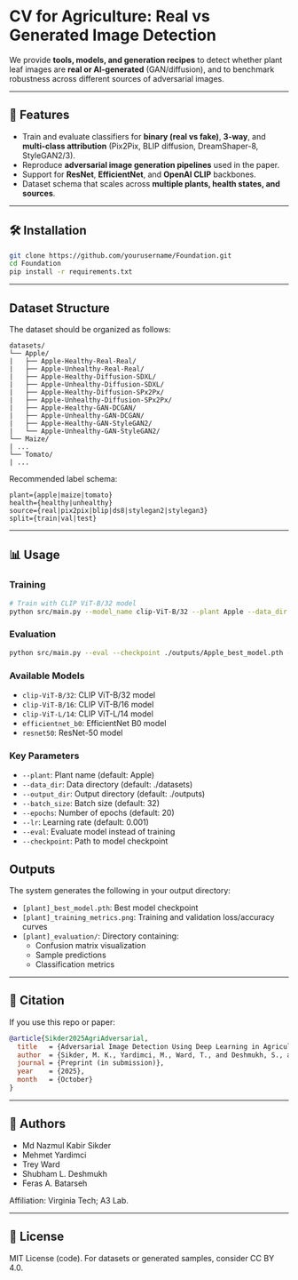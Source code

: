 # CV for Agriculture: Real vs Generated Image Detection  


We provide **tools, models, and generation recipes** to detect whether plant leaf images are **real or AI-generated** (GAN/diffusion), and to benchmark robustness across different sources of adversarial images.  

---

## 🚀 Features
- Train and evaluate classifiers for **binary (real vs fake)**, **3-way**, and **multi-class attribution** (Pix2Pix, BLIP diffusion, DreamShaper-8, StyleGAN2/3).  
- Reproduce **adversarial image generation pipelines** used in the paper.  
- Support for **ResNet**, **EfficientNet**, and **OpenAI CLIP** backbones.  
- Dataset schema that scales across **multiple plants, health states, and sources**.  

---

## 🛠️ Installation
```bash
git clone https://github.com/yourusername/Foundation.git
cd Foundation
pip install -r requirements.txt
```

---

## Dataset Structure

The dataset should be organized as follows:
```
datasets/
└── Apple/
|   ├── Apple-Healthy-Real-Real/
|   ├── Apple-Unhealthy-Real-Real/
|   ├── Apple-Healthy-Diffusion-SDXL/
|   ├── Apple-Unhealthy-Diffusion-SDXL/
|   ├── Apple-Healthy-Diffusion-SPx2Px/
|   ├── Apple-Unhealthy-Diffusion-SPx2Px/
|   ├── Apple-Healthy-GAN-DCGAN/
|   ├── Apple-Unhealthy-GAN-DCGAN/
|   ├── Apple-Healthy-GAN-StyleGAN2/
|   └── Apple-Unhealthy-GAN-StyleGAN2/
└── Maize/
| ...
└── Tomato/
| ...
```

Recommended label schema:  
```
plant={apple|maize|tomato}
health={healthy|unhealthy}
source={real|pix2pix|blip|ds8|stylegan2|stylegan3}
split={train|val|test}
```

---

## 📊 Usage

### Training
```bash
# Train with CLIP ViT-B/32 model
python src/main.py --model_name clip-ViT-B/32 --plant Apple --data_dir ./datasets --output_dir ./outputs
```

### Evaluation
```bash
python src/main.py --eval --checkpoint ./outputs/Apple_best_model.pth --plant Apple
```

### Available Models

- `clip-ViT-B/32`: CLIP ViT-B/32 model
- `clip-ViT-B/16`: CLIP ViT-B/16 model
- `clip-ViT-L/14`: CLIP ViT-L/14 model
- `efficientnet_b0`: EfficientNet B0 model
- `resnet50`: ResNet-50 model

### Key Parameters

- `--plant`: Plant name (default: Apple)
- `--data_dir`: Data directory (default: ./datasets)
- `--output_dir`: Output directory (default: ./outputs)
- `--batch_size`: Batch size (default: 32)
- `--epochs`: Number of epochs (default: 20)
- `--lr`: Learning rate (default: 0.001)
- `--eval`: Evaluate model instead of training
- `--checkpoint`: Path to model checkpoint

## Outputs

The system generates the following in your output directory:
- `[plant]_best_model.pth`: Best model checkpoint
- `[plant]_training_metrics.png`: Training and validation loss/accuracy curves
- `[plant]_evaluation/`: Directory containing:
  - Confusion matrix visualization
  - Sample predictions
  - Classification metrics

---

## 📜 Citation
If you use this repo or paper:  
```bibtex
@article{Sikder2025AgriAdversarial,
  title   = {Adversarial Image Detection Using Deep Learning in Agricultural Contexts},
  author  = {Sikder, M. K., Yardimci, M., Ward, T., and Deshmukh, S., and Batarseh, F. A.},
  journal = {Preprint (in submission)},
  year    = {2025},
  month   = {October}
}
```

---

## 👥 Authors
- Md Nazmul Kabir Sikder  
- Mehmet Yardimci  
- Trey Ward  
- Shubham L. Deshmukh  
- Feras A. Batarseh  

Affiliation: Virginia Tech; A3 Lab.  

---

## 📄 License
MIT License (code). For datasets or generated samples, consider CC BY 4.0.  
